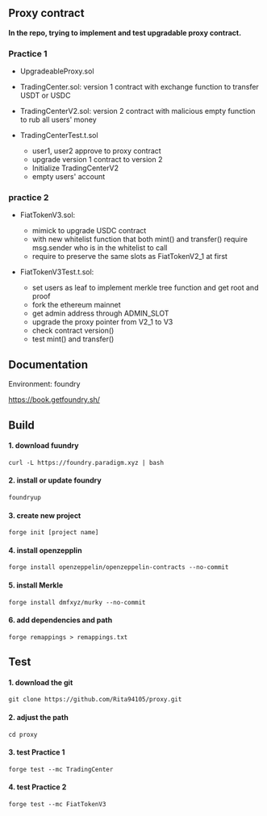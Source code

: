 ## Proxy contract

**In the repo, trying to implement and test upgradable proxy contract.**

### Practice 1
- UpgradeableProxy.sol
- TradingCenter.sol: version 1 contract with exchange function to transfer USDT or USDC
- TradingCenterV2.sol: version 2 contract with malicious empty function to rub all users' money
- TradingCenterTest.t.sol
  
  * user1, user2 approve to proxy contract
  * upgrade version 1 contract to version 2
  * Initialize TradingCenterV2
  * empty users' account
 
### practice 2
- FiatTokenV3.sol:
  
  * mimick to upgrade USDC contract
  * with new whitelist function that both mint() and transfer() require msg.sender who is in the whitelist to call
  * require to preserve the same slots as FiatTokenV2_1 at first
    
- FiatTokenV3Test.t.sol:

  * set users as leaf to implement merkle tree function and get root and proof
  * fork the ethereum mainnet
  * get admin address through ADMIN_SLOT
  * upgrade the proxy pointer from V2_1 to V3
  * check contract version()
  * test mint() and transfer()

## Documentation

Environment: foundry

https://book.getfoundry.sh/

## Build

#### 1. download fuundry
```
curl -L https://foundry.paradigm.xyz | bash
```
#### 2. install or update foundry
```
foundryup
```
#### 3. create new project
```
forge init [project name]
```
#### 4. install openzepplin
```
forge install openzeppelin/openzeppelin-contracts --no-commit
```
#### 5. install Merkle
```
forge install dmfxyz/murky --no-commit
```
#### 6. add dependencies and path
```
forge remappings > remappings.txt
```

## Test

#### 1. download the git
```
git clone https://github.com/Rita94105/proxy.git
```
#### 2. adjust the path

```
cd proxy
```

#### 3. test Practice 1

```
forge test --mc TradingCenter
```

#### 4. test Practice 2

```
forge test --mc FiatTokenV3 
```

